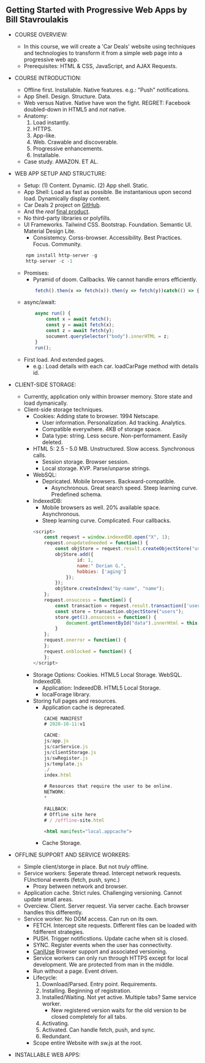 ## Getting Started with Progressive Web Apps by Bill Stavroulakis

- COURSE OVERVIEW:
    - In this course, we will create a 'Car Deals' website using techniques and technologies to transform it from a simple web page into a progressive web app.
    - Prerequisites: HTML & CSS, JavaScript, and AJAX Requests.

- COURSE INTRODUCTION:
    - Offline first. Installable. Native features. e.g.: "Push" notifications.
    - App Shell. Design. Structure. Data.
    - Web versus Native. Native have won the fight. REGRET: Facebook doubled-down in HTML5 and *not* native.
    - Anatomy: 
        1. Load instantly.
        2. HTTPS.
        3. App-like.
        4. Web. Crawable and discoverable.
        5. Progressive enhancements.
        6. Installable.
    - Case study. AMAZON. ET AL.

- WEB APP SETUP AND STRUCTURE:
    - Setup: (1) Content. Dynamic. (2) App shell. Static.
    - App Shell: Load as fast as possible. Be instantanious upon second load. Dynamically display content.
    - Car Deals 2 project on [GitHub](https://github.com/bstavroulakis/progressive-web-apps).
    - And the *real* [final product](https://www.cardealspwa.com/).
    - No third-party libraries or polyfills.
    - UI Frameworks. Tailwind CSS. Bootstrap. Foundation. Semantic UI. Material Design Lite.
        - Consistemcy. Corss-browser. Accessibility. Best Practices. Focus. Community.
    ```javascript
        npm install http-server -g
        http-server -c -1
    ```
    - Promises: 
        - Pyramid of doom. Callbacks. We cannot handle errors efficiently.
        ```javascript
            fetch().then(x => fetch(x)).then(y => fetch(y))catch(() => {});
        ```
    - async/await:
        ```javascript
            async run() {
                const x = await fetch();
                const y = await fetch(x);
                const z = await fetch(y);
                socument.querySelector("body").innerHTML = z;
            }
            run();
        ```
    - First load. And extended pages. 
        - e.g.: Load details with each car. loadCarPage method with details id.

- CLIENT-SIDE STORAGE:
    - Currently, application only within browser memory. Store state and load dymanically.
    - Client-side storage techniques.
        - Cookies: Adding state to browser. 1994 Netscape.
            - User information. Personalization. Ad tracking. Analytics.
            - Compatible everywhere. 4KB of storage space.
            - Data type: string. Less secure. Non-performament. Easily deleted.
        - HTML 5: 2.5 - 5.0 MB. Unstructured. Slow access. Synchronous calls.
            - Session storage. Browser session.
            - Local storage. KVP. Parse/unparse strings.
        - WebSQL:
            - Depricated. Mobile browsers. Backward-compatible. 
                - Asynchronous. Great search speed. Steep learning curve. Predefined schema.
        - IndexedDB:
            - Mobile browsers as well. 20% available space. Asynchronous.
            - Steep learning curve. Complicated. Four callbacks.
            ```javascript
            <script>
                const request = window.indexedDB.open("X", 1);
                request.onupdatedneeded = function() {
                    const objStore = request.result.createObjectStore("users", {keyPath: "id"});
                    objStore.add({
                            id: 1,
                            name:" Dorian G.",
                            hobbies: ['aging']
                        });
                    });
                    objStore.createIndex("by-name", "name");
                };
                request.onsuccess = function() {
                    const transaction = request.result.transaction(['users'], 'readonly');
                    const store = transaction.objectStore("users");
                    store.get(1).onsuccess = function() {
                        document.getElementById("data").innerHtml = this.result.name;
                    }
                };
                request.onerror = function() {
                };
                request.onblocked = function() {
                };
            </script>
            ```
        - Storage Options: Cookies. HTML5 Local Storage. WebSQL. IndexedDB.
            - Application: IndexedDB. HTML5 Local Storage.
            - localForage library.
        - Storing full pages and resources.
            - Application cache is deprecated.
            ```javascript
                CACHE MANIFEST
                # 2020-10-11:v1

                CACHE:
                js/app.js
                js/carService.js
                js/clientStorage.js
                js/swRegister.js
                js/template.js
                ./
                index.html

                # Resources that require the user to be online.
                NETWORK:
                *

                FALLBACK:
                # Offline site here
                # / /offline-site.html
            ```
            ```html
                <html manifest="local.appcache">
            ```
            - Cache Storage.

- OFFLINE SUPPORT AND SERVICE WORKERS:
    - Simple client/storge in place. But not *truly* offline.
    - Service workers: Seperate thread. Intercept network requests. FUnctional events (fetch, push, sync.)
        - Proxy between network and browser.
    - Application cache. Strict rules. Challenging versioning. Cannot update small areas.
    - Overciew. Client. Server request. Via server cache. Each browser handles this differently.
    - Service worker. No DOM access. Can run on its own. 
        - FETCH. Intercept site requests. Different files can be loaded with fdifferent strategies.
        - PUSH. Trigger notificstions. Update cache when sit is closed.
        - SYNC. Register events when the user has connectivity.
        - [CanIUse](https://caniuse.com/) Browser support and associated versioning.
        - Service workers can only run through HTTPS except for local development. We are protected from man in the middle.
        - Run without a page. Event driven.
        - Lifecycle: 
            1. Download/Parsed. Entry point. Requirements.
            2. Installing. Beginning of registration.
            3. Installed/Waiting. Not yet active. Multiple tabs? Same service worker. 
                - New registered version waits for the old version to be closed completely for all tabs.
            4. Activating.
            5. Activated. Can handle fetch, push, and sync.
            6. Redundant.
        - Scope entire Website with sw.js at the root.

- INSTALLABLE WEB APPS:
